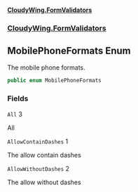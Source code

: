 #### [CloudyWing.FormValidators](index.md 'index')
### [CloudyWing.FormValidators](CloudyWing.FormValidators.md 'CloudyWing.FormValidators')

## MobilePhoneFormats Enum

The mobile phone formats.

```csharp
public enum MobilePhoneFormats
```
### Fields

<a name='CloudyWing.FormValidators.MobilePhoneFormats.All'></a>

`All` 3

All

<a name='CloudyWing.FormValidators.MobilePhoneFormats.AllowContainDashes'></a>

`AllowContainDashes` 1

The allow contain dashes

<a name='CloudyWing.FormValidators.MobilePhoneFormats.AllowWithoutDashes'></a>

`AllowWithoutDashes` 2

The allow without dashes
